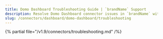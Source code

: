 ```yaml
---
title: Domo Dashboard Troubleshooting Guide | `brandName` Support
description: Resolve Domo Dashboard connector issues in `brandName` with expert troubleshooting guides, common error fixes, and step-by-step solutions.
slug: /connectors/dashboard/domo-dashboard/troubleshooting
---
```


{% partial file="/v1.9/connectors/troubleshooting.md" /%}
